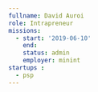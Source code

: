 ```yaml
---
fullname: David Auroi
role: Intrapreneur
missions:
  - start: '2019-06-10'
    end:
    status: admin
    employer: minint
startups :
  - psp
---
```

